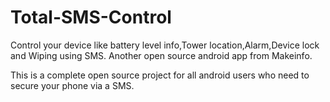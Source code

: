 # Total-SMS-Control
Control your device like battery level info,Tower location,Alarm,Device lock and Wiping using SMS. Another open source android app from Makeinfo.

This is a complete open source project for all android users who need to secure your phone via a SMS.
